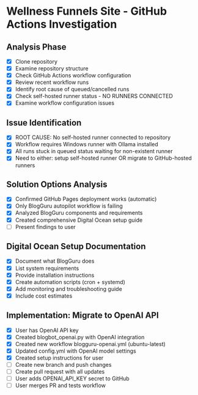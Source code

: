 # Wellness Funnels Site - GitHub Actions Investigation

## Analysis Phase
- [x] Clone repository
- [x] Examine repository structure
- [x] Check GitHub Actions workflow configuration
- [x] Review recent workflow runs
- [x] Identify root cause of queued/cancelled runs
- [x] Check self-hosted runner status - NO RUNNERS CONNECTED
- [x] Examine workflow configuration issues

## Issue Identification
- [x] ROOT CAUSE: No self-hosted runner connected to repository
- [x] Workflow requires Windows runner with Ollama installed
- [x] All runs stuck in queued status waiting for non-existent runner
- [x] Need to either: setup self-hosted runner OR migrate to GitHub-hosted runners

## Solution Options Analysis
- [x] Confirmed GitHub Pages deployment works (automatic)
- [x] Only BlogGuru autopilot workflow is failing
- [x] Analyzed BlogGuru components and requirements
- [x] Created comprehensive Digital Ocean setup guide
- [ ] Present findings to user

## Digital Ocean Setup Documentation
- [x] Document what BlogGuru does
- [x] List system requirements
- [x] Provide installation instructions
- [x] Create automation scripts (cron + systemd)
- [x] Add monitoring and troubleshooting guide
- [x] Include cost estimates

## Implementation: Migrate to OpenAI API
- [x] User has OpenAI API key
- [x] Created blogbot_openai.py with OpenAI integration
- [x] Created new workflow blogguru-openai.yml (ubuntu-latest)
- [x] Updated config.yml with OpenAI model settings
- [x] Created setup instructions for user
- [ ] Create new branch and push changes
- [ ] Create pull request with all updates
- [ ] User adds OPENAI_API_KEY secret to GitHub
- [ ] User merges PR and tests workflow